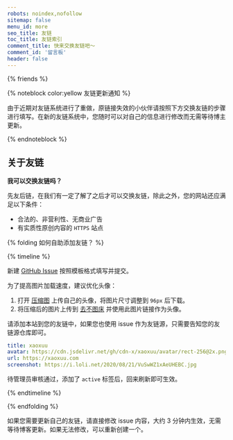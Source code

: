 ```yaml
---
robots: noindex,nofollow
sitemap: false
menu_id: more
seo_title: 友链
toc_title: 友链索引
comment_title: 快来交换友链吧～
comment_id: '留言板'
header: false
---
```


{% friends %}

{% noteblock color:yellow 友链更新通知 %}

由于近期对友链系统进行了重做，原链接失效的小伙伴请按照下方交换友链的步骤进行填写。在新的友链系统中，您随时可以对自己的信息进行修改而无需等待博主更新。

{% endnoteblock %}

## 关于友链

**我可以交换友链吗？**

先友后链，在我们有一定了解了之后才可以交换友链，除此之外，您的网站还应满足以下条件：

- 合法的、非营利性、无商业广告
- 有实质性原创内容的 `HTTPS` 站点

{% folding 如何自助添加友链？ %}

{% timeline %}

<!-- node 第一步：新建 Issue -->

新建 [GitHub Issue](https://github.com/xaoxuu/friends/issues/) 按照模板格式填写并提交。

为了提高图片加载速度，建议优化头像：
1. 打开 [压缩图](https://www.yasuotu.com/) 上传自己的头像，将图片尺寸调整到 `96px` 后下载。
2. 将压缩后的图片上传到 [去不图床](https://7bu.top/) 并使用此图片链接作为头像。

<!-- node 第二步：添加友链并等待管理员审核 -->

请添加本站到您的友链中，如果您也使用 issue 作为友链源，只需要告知您的友链源仓库即可。

```yaml
title: xaoxuu
avatar: https://cdn.jsdelivr.net/gh/cdn-x/xaoxuu/avatar/rect-256@2x.png
url: https://xaoxuu.com
screenshot: https://i.loli.net/2020/08/21/VuSwWZ1xAeUHEBC.jpg
```

待管理员审核通过，添加了 `active` 标签后，回来刷新即可生效。

{% endtimeline %}

{% endfolding %}

如果您需要更新自己的友链，请直接修改 issue 内容，大约 3 分钟内生效，无需等待博客更新。如果无法修改，可以重新创建一个。
